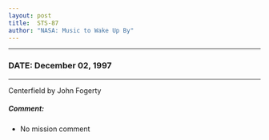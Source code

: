 ```yaml
---
layout: post
title:  STS-87
author: "NASA: Music to Wake Up By"
---
```


----
### DATE: December 02, 1997
----
Centerfield by John Fogerty

##### Comment:
* No mission comment
